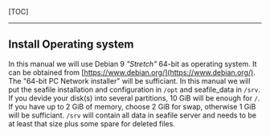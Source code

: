 [TOC]

---

## Install Operating system
In this manual we will use Debian 9 *"Stretch"* 64-bit as operating system. It can be obtained from [https://www.debian.org/](https://www.debian.org/). The "64-bit PC Network installer" will be sufficiant.
In this manual we will put the seafile installation and configuration in `/opt` and seafile_data in `/srv`. If you devide your disk(s) into several partitions, 10 GiB will be enough for `/`. If you have up to 2 GiB of memory, choose 2 GiB for swap, otherwise 1 GiB will be sufficiant. `/srv` will contain all data in seafile server and needs to be at least that size plus some spare for deleted files.